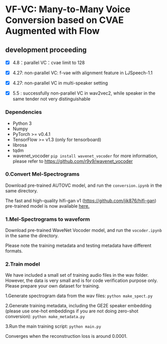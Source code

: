 # VF-VC: Many-to-Many Voice Conversion based on CVAE Augmented with Flow

## development proceeding
  - [x] 4.8：parallel VC：cvae limit to 128
  - [x] 4.27: non-parallel VC: f-vae with alignment feature in LJSpeech-1.1
  - [x] 4.27: non-parallel VC in multi-speaker setting
  - [x] 5.5 : successfully non-parallel VC in wav2vec2, while speaker in the same tender not very distinguishable


### Dependencies
- Python 3
- Numpy
- PyTorch >= v0.4.1
- TensorFlow >= v1.3 (only for tensorboard)
- librosa
- tqdm
- wavenet_vocoder ```pip install wavenet_vocoder```
  for more information, please refer to https://github.com/r9y9/wavenet_vocoder

### 0.Convert Mel-Spectrograms

Download pre-trained AUTOVC model, and run the ```conversion.ipynb``` in the same directory.

The fast and high-quality hifi-gan v1 (https://github.com/jik876/hifi-gan) pre-trained model is now available [here.](https://drive.google.com/file/d/1n76jHs8k1sDQ3Eh5ajXwdxuY_EZw4N9N/view?usp=sharing)


### 1.Mel-Spectrograms to waveform

Download pre-trained WaveNet Vocoder model, and run the ```vocoder.ipynb``` in the same the directory.

Please note the training metadata and testing metadata have different formats.


### 2.Train model

We have included a small set of training audio files in the wav folder. However, the data is very small and is for code verification purpose only. Please prepare your own dataset for training.

1.Generate spectrogram data from the wav files: ```python make_spect.py```

2.Generate training metadata, including the GE2E speaker embedding (please use one-hot embeddings if you are not doing zero-shot conversion): ```python make_metadata.py```

3.Run the main training script: ```python main.py```

Converges when the reconstruction loss is around 0.0001.



